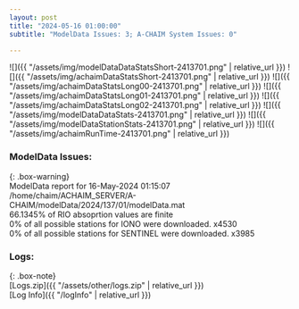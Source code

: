 ```yaml
---
layout: post
title: "2024-05-16 01:00:00"
subtitle: "ModelData Issues: 3; A-CHAIM System Issues: 0"

---
```


![]({{ "/assets/img/modelDataDataStatsShort-2413701.png" | relative_url }})
![]({{ "/assets/img/achaimDataStatsShort-2413701.png" | relative_url }})
![]({{ "/assets/img/achaimDataStatsLong00-2413701.png" | relative_url }})
![]({{ "/assets/img/achaimDataStatsLong01-2413701.png" | relative_url }})
![]({{ "/assets/img/achaimDataStatsLong02-2413701.png" | relative_url }})
![]({{ "/assets/img/modelDataDataStats-2413701.png" | relative_url }})
![]({{ "/assets/img/modelDataStationStats-2413701.png" | relative_url }})
![]({{ "/assets/img/achaimRunTime-2413701.png" | relative_url }})


### ModelData Issues:  
  
{: .box-warning}  
 ModelData report for 16-May-2024 01:15:07   
 /home/chaim/ACHAIM_SERVER/A-CHAIM/modelData/2024/137/01/modelData.mat   
 66.1345% of RIO absoprtion values are finite   
 0% of all possible stations for IONO were downloaded. x4530   
 0% of all possible stations for SENTINEL were downloaded. x3985   
  


### Logs:  
  
{: .box-note}  
[Logs.zip]({{ "/assets/other/logs.zip" | relative_url }})  
[Log Info]({{ "/logInfo" | relative_url }})  

